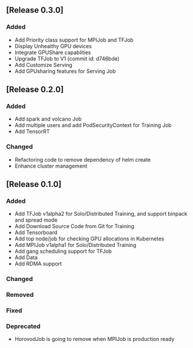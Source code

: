 ## [Release 0.3.0]

### Added

- Add Priority class support for MPIJob and TFJob
- Display Unhealthy GPU devices
- Integrate GPUShare capablities
- Upgrade TFJob to V1 (commit id: d746bde)
- Add Customize Serving
- Add GPUsharing features for Serving Job

## [Release 0.2.0]

### Added

- Add spark and volcano Job
- Add multiple users and add PodSecurityContext for Training Job
- Add TensorRT

### Changed

- Refactoring code to remove dependency of helm create
- Enhance cluster management

## [Release 0.1.0]

### Added

- Add TFJob v1alpha2 for Solo/Distributed Training, and support binpack and spread mode
- Add Download Source Code from Git for Training
- Add Tensorboard
- Add top node/job for checking GPU allocations in Kubernetes
- Add MPIJob v1alpha1 for Solo/Distributed Training
- Add gang scheduling support for TFJob
- Add Data
- Add RDMA support

### Changed

### Removed

### Fixed

### Deprecated

- HorovodJob is going to remove when MPIJob is production ready